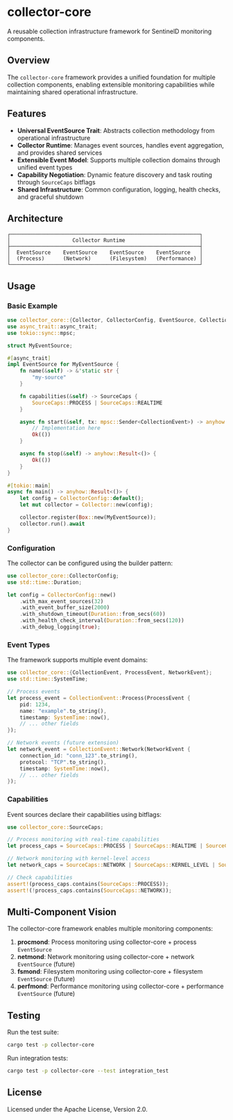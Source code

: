 # collector-core

A reusable collection infrastructure framework for SentinelD monitoring components.

## Overview

The `collector-core` framework provides a unified foundation for multiple collection components, enabling extensible monitoring capabilities while maintaining shared operational infrastructure.

## Features

- **Universal EventSource Trait**: Abstracts collection methodology from operational infrastructure
- **Collector Runtime**: Manages event sources, handles event aggregation, and provides shared services
- **Extensible Event Model**: Supports multiple collection domains through unified event types
- **Capability Negotiation**: Dynamic feature discovery and task routing through `SourceCaps` bitflags
- **Shared Infrastructure**: Common configuration, logging, health checks, and graceful shutdown

## Architecture

```text
┌─────────────────────────────────────────────────────────────┐
│                    Collector Runtime                        │
├─────────────────────────────────────────────────────────────┤
│  EventSource    EventSource    EventSource    EventSource   │
│  (Process)      (Network)      (Filesystem)   (Performance) │
└─────────────────────────────────────────────────────────────┘
```

## Usage

### Basic Example

```rust
use collector_core::{Collector, CollectorConfig, EventSource, CollectionEvent, SourceCaps};
use async_trait::async_trait;
use tokio::sync::mpsc;

struct MyEventSource;

#[async_trait]
impl EventSource for MyEventSource {
    fn name(&self) -> &'static str {
        "my-source"
    }

    fn capabilities(&self) -> SourceCaps {
        SourceCaps::PROCESS | SourceCaps::REALTIME
    }

    async fn start(&self, tx: mpsc::Sender<CollectionEvent>) -> anyhow::Result<()> {
        // Implementation here
        Ok(())
    }

    async fn stop(&self) -> anyhow::Result<()> {
        Ok(())
    }
}

#[tokio::main]
async fn main() -> anyhow::Result<()> {
    let config = CollectorConfig::default();
    let mut collector = Collector::new(config);

    collector.register(Box::new(MyEventSource));
    collector.run().await
}
```

### Configuration

The collector can be configured using the builder pattern:

```rust
use collector_core::CollectorConfig;
use std::time::Duration;

let config = CollectorConfig::new()
    .with_max_event_sources(32)
    .with_event_buffer_size(2000)
    .with_shutdown_timeout(Duration::from_secs(60))
    .with_health_check_interval(Duration::from_secs(120))
    .with_debug_logging(true);
```

### Event Types

The framework supports multiple event domains:

```rust
use collector_core::{CollectionEvent, ProcessEvent, NetworkEvent};
use std::time::SystemTime;

// Process events
let process_event = CollectionEvent::Process(ProcessEvent {
    pid: 1234,
    name: "example".to_string(),
    timestamp: SystemTime::now(),
    // ... other fields
});

// Network events (future extension)
let network_event = CollectionEvent::Network(NetworkEvent {
    connection_id: "conn_123".to_string(),
    protocol: "TCP".to_string(),
    timestamp: SystemTime::now(),
    // ... other fields
});
```

### Capabilities

Event sources declare their capabilities using bitflags:

```rust
use collector_core::SourceCaps;

// Process monitoring with real-time capabilities
let process_caps = SourceCaps::PROCESS | SourceCaps::REALTIME | SourceCaps::SYSTEM_WIDE;

// Network monitoring with kernel-level access
let network_caps = SourceCaps::NETWORK | SourceCaps::KERNEL_LEVEL | SourceCaps::REALTIME;

// Check capabilities
assert!(process_caps.contains(SourceCaps::PROCESS));
assert!(!process_caps.contains(SourceCaps::NETWORK));
```

## Multi-Component Vision

The collector-core framework enables multiple monitoring components:

1. **procmond**: Process monitoring using collector-core + process `EventSource`
2. **netmond**: Network monitoring using collector-core + network `EventSource` (future)
3. **fsmond**: Filesystem monitoring using collector-core + filesystem `EventSource` (future)
4. **perfmond**: Performance monitoring using collector-core + performance `EventSource` (future)

## Testing

Run the test suite:

```bash
cargo test -p collector-core
```

Run integration tests:

```bash
cargo test -p collector-core --test integration_test
```

## License

Licensed under the Apache License, Version 2.0.

